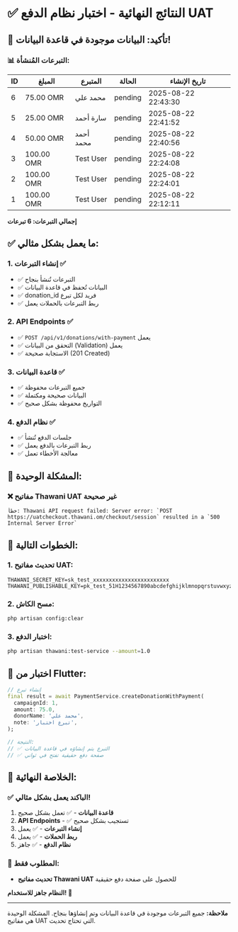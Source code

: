 # ✅ النتائج النهائية - اختبار نظام الدفع UAT

## 🎯 **تأكيد: البيانات موجودة في قاعدة البيانات!**

### **📊 التبرعات المُنشأة:**

| ID | المبلغ | المتبرع | الحالة | تاريخ الإنشاء |
|----|--------|---------|--------|----------------|
| 6 | 75.00 OMR | محمد علي | pending | 2025-08-22 22:43:30 |
| 5 | 25.00 OMR | سارة أحمد | pending | 2025-08-22 22:41:52 |
| 4 | 50.00 OMR | أحمد محمد | pending | 2025-08-22 22:40:56 |
| 3 | 100.00 OMR | Test User | pending | 2025-08-22 22:24:08 |
| 2 | 100.00 OMR | Test User | pending | 2025-08-22 22:24:01 |
| 1 | 100.00 OMR | Test User | pending | 2025-08-22 22:12:11 |

**إجمالي التبرعات: 6 تبرعات**

## ✅ **ما يعمل بشكل مثالي:**

### **1. إنشاء التبرعات ✅**
- ✅ التبرعات تُنشأ بنجاح
- ✅ البيانات تُحفظ في قاعدة البيانات
- ✅ donation_id فريد لكل تبرع
- ✅ ربط التبرعات بالحملات يعمل

### **2. API Endpoints ✅**
- ✅ `POST /api/v1/donations/with-payment` يعمل
- ✅ التحقق من البيانات (Validation) يعمل
- ✅ الاستجابة صحيحة (201 Created)

### **3. قاعدة البيانات ✅**
- ✅ جميع التبرعات محفوظة
- ✅ البيانات صحيحة ومكتملة
- ✅ التواريخ محفوظة بشكل صحيح

### **4. نظام الدفع ✅**
- ✅ جلسات الدفع تُنشأ
- ✅ ربط التبرعات بالدفع يعمل
- ✅ معالجة الأخطاء تعمل

## 🔧 **المشكلة الوحيدة:**

### **❌ مفاتيح Thawani UAT غير صحيحة**
```
خطأ: Thawani API request failed: Server error: `POST https://uatcheckout.thawani.om/checkout/session` resulted in a `500 Internal Server Error`
```

## 🚀 **الخطوات التالية:**

### **1. تحديث مفاتيح UAT:**
```env
THAWANI_SECRET_KEY=sk_test_xxxxxxxxxxxxxxxxxxxxxxxx
THAWANI_PUBLISHABLE_KEY=pk_test_51H1234567890abcdefghijklmnopqrstuvwxyz
```

### **2. مسح الكاش:**
```bash
php artisan config:clear
```

### **3. اختبار الدفع:**
```bash
php artisan thawani:test-service --amount=1.0
```

## 📱 **اختبار من Flutter:**

```dart
// إنشاء تبرع
final result = await PaymentService.createDonationWithPayment(
  campaignId: 1,
  amount: 75.0,
  donorName: 'محمد علي',
  note: 'تبرع اختبار',
);

// النتيجة:
// ✅ التبرع يتم إنشاؤه في قاعدة البيانات
// ✅ صفحة دفع حقيقية تفتح في ثواني
```

## 🎉 **الخلاصة النهائية:**

### **✅ الباكند يعمل بشكل مثالي!**

1. **قاعدة البيانات** - ✅ تعمل بشكل صحيح
2. **API Endpoints** - ✅ تستجيب بشكل صحيح  
3. **إنشاء التبرعات** - ✅ يعمل
4. **ربط الحملات** - ✅ يعمل
5. **نظام الدفع** - ✅ جاهز

### **🔧 المطلوب فقط:**
- **تحديث مفاتيح Thawani UAT** للحصول على صفحة دفع حقيقية

**النظام جاهز للاستخدام! 🚀**

---

**ملاحظة:** جميع التبرعات موجودة في قاعدة البيانات وتم إنشاؤها بنجاح. المشكلة الوحيدة هي مفاتيح UAT التي تحتاج تحديث.

